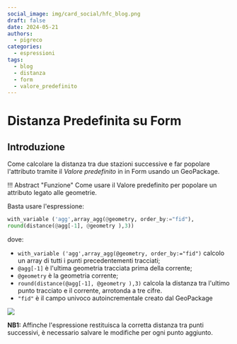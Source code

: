 ```yaml
---
social_image: img/card_social/hfc_blog.png
draft: false
date: 2024-05-21
authors:
  - pigreco
categories:
  - espressioni
tags:
  - blog
  - distanza
  - form
  - valore_predefinito
---
```


# Distanza Predefinita su Form

## Introduzione

Come calcolare la distanza tra due stazioni successive e far popolare l'attributo tramite il _Valore predefinito_ in in Form usando un GeoPackage.

!!! Abstract "Funzione"
    Come usare il Valore predefinito per popolare un attributo legato alle geometrie.

<!-- more -->

Basta usare l'espressione:

```py
with_variable ('agg',array_agg(@geometry, order_by:="fid"),
round(distance(@agg[-1], @geometry ),3))
```

dove:

- `with_variable ('agg',array_agg(@geometry, order_by:="fid")` calcolo un array di tutti i punti precedentementi tracciati;
- `@agg[-1]` è l'ultima geometria tracciata prima della corrente;
- `@geometry` è la geometria corrente;
- `round(distance(@agg[-1], @geometry ),3)` calcola la distanza tra l'ultimo punto tracciato e il corrente, arrotonda a tre cifre.
- `"fid"` è il campo univoco autoincrementale creato dal GeoPackage


[![](./demo.gif)](./demo.gif)

**NB1:** Affinche l'espressione restituisca la corretta distanza tra punti successivi, è necessario salvare le modifiche per ogni punto aggiunto.
